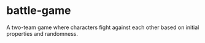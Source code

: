 # battle-game

A two-team game where characters fight against each other based on initial properties and randomness.
